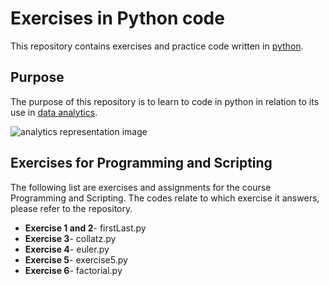 # Exercises in Python code

This repository contains exercises and practice code written in [python](https://www.python.org/).


## Purpose
The purpose of this repository is to learn to code in python in relation to its use in [data analytics](https://en.wikipedia.org/wiki/Data_analysis). 


![analytics representation image](https://qph.ec.quoracdn.net/main-qimg-19e397f43a1a0dae02b26138806a6c2d.webp)


## Exercises for Programming and Scripting
The following list are exercises and assignments for the course Programming and Scripting. 
The codes relate to which exercise it answers, please refer to the repository.

* **Exercise 1 and 2**- firstLast.py
* **Exercise 3**- collatz.py
* **Exercise 4**- euler.py
* **Exercise 5**- exercise5.py
* **Exercise 6**- factorial.py
